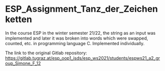 # ESP_Assignment_Tanz_der_Zeichenketten
In the course ESP in the winter semester 21/22, the string as an input was implemented and later it was broken into words which were swapped, counted, etc.  in programming language C. Implemented individually.

The link to the original Gitlab repository: https://gitlab.tugraz.at/esp_oop1_isds/esp_ws2021/students/espws21_a2_group_Simone_F_12
